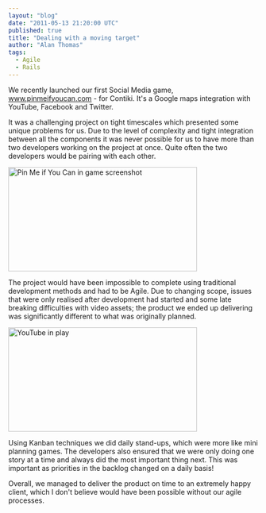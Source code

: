 ```yaml
---
layout: "blog"
date: "2011-05-13 21:20:00 UTC"
published: true
title: "Dealing with a moving target"
author: "Alan Thomas"
tags:
  - Agile
  - Rails
---
```


<p>We recently launched our first Social Media game, <a href="http://www.pinmeifyoucan.com/">www.pinmeifyoucan.com</a> - for Contiki. It&#39;s a Google maps integration with YouTube, Facebook and Twitter.</p>
<p>It was a challenging project on tight timescales which presented some unique problems for us. Due to the level of complexity and tight integration between all the components it was never possible for us to have more than two developers working on the project at once. Quite often the two developers would be pairing with each other.</p>
<p><a href="http://www.pinmeifyoucan.com/" target="_blank"><img alt="Pin Me if You Can in game screenshot" src="/uploaded_assets/inline-images/000/000/005/display_size_display_size_Pin_Me_Screenshot.png?1305321874" style="width: 380px; height: 210px;" /></a></p>
<p>The project would have been impossible to complete using traditional development methods and had to be Agile. Due to changing scope, issues that were only realised after development had started and some late breaking difficulties with video assets; the product we ended up delivering was significantly different to what was originally planned.</p>
<p><img alt="YouTube in play" src="/uploaded_assets/inline-images/000/000/006/display_size_display_size_Pin_Me_YouTube.png?1305321892" style="width: 380px; height: 210px;" /></p>
<p>Using Kanban techniques we did daily stand-ups, which were more like mini planning games. The developers also ensured that we were only doing one story at a time and always did the most important thing next. This was important as priorities in the backlog changed on a daily basis!</p>
<p>Overall, we managed to deliver the product on time to an extremely happy client, which I don&#39;t believe would have been possible without our agile processes.</p>

